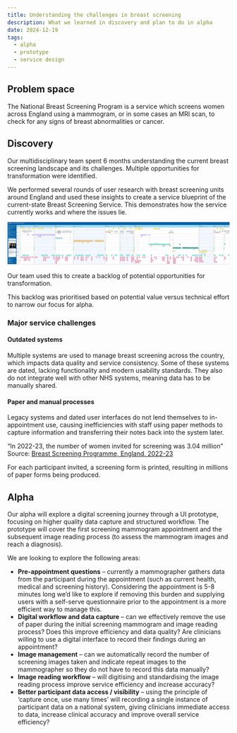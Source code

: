 ```yaml
---
title: Understanding the challenges in breast screening
description: What we learned in discovery and plan to do in alpha
date: 2024-12-19
tags:
  - alpha
  - prototype
  - service design
---
```


## Problem space

The National Breast Screening Program is a service which screens women across England using a mammogram, or in some cases an MRI scan, to check for any signs of breast abnormalities or cancer.

## Discovery

Our multidisciplinary team spent 6 months understanding the current breast screening landscape and its challenges. Multiple opportunities for transformation were identified.

We performed several rounds of user research with breast screening units around England and used these insights to create a service blueprint of the current-state Breast Screening Service. This demonstrates how the service currently works and where the issues lie.

![A thumbnail view of the current state service blueprint. It gives an idea of the blueprint, but text is intentionally not readable.](manage-breast-screening-alpha-blueprint.png 'Current-state screening service blueprint')

Our team used this to create a backlog of potential opportunities for transformation.

This backlog was prioritised based on potential value versus technical effort to narrow our focus for alpha.

### Major service challenges

#### Outdated systems

Multiple systems are used to manage breast screening across the country, which impacts data quality and service consistency. Some of these systems are dated, lacking functionality and modern usability standards. They also do not integrate well with other NHS systems, meaning data has to be manually shared.

#### Paper and manual processes

Legacy systems and dated user interfaces do not lend themselves to in-appointment use, causing inefficiencies with staff using paper methods to capture information and transferring their notes back into the system later.

<!-- **Between 2022-2023, 3.04 million women were invited for breast screening. For each participant invited, a screening form is printed, resulting in millions of paper forms being produced.* -->

“In 2022-23, the number of women invited for screening was 3.04 million”
Source: [Breast Screening Programme, England, 2022-23](https://digital.nhs.uk/data-and-information/publications/statistical/breast-screening-programme/england---2022-23/mainreport2223)

For each participant invited, a screening form is printed, resulting in millions of paper forms being produced.

## Alpha

Our alpha will explore a digital screening journey through a UI prototype, focusing on higher quality data capture and structured workflow. The prototype will cover the first screening mammogram appointment and the subsequent image reading process (to assess the mammogram images and reach a diagnosis).

We are looking to explore the following areas:

- **Pre-appointment questions** – currently a mammographer gathers data from the participant during the appointment (such as current health, medical and screening history). Considering the appointment is 5-8 minutes long we’d like to explore if removing this burden and supplying users with a self-serve questionnaire prior to the appointment is a more efficient way to manage this.
- **Digital workflow and data capture** – can we effectively remove the use of paper during the initial screening mammogram and image reading process? Does this improve efficiency and data quality? Are clinicians willing to use a digital interface to record their findings during an appointment?
- **Image management** – can we automatically record the number of screening images taken and indicate repeat images to the mammographer so they do not have to record this data manually?
- **Image reading workflow** – will digitising and standardising the image reading process improve service efficiency and increase accuracy?
- **Better participant data access / visibility** – using the principle of ‘capture once, use many times’ will recording a single instance of participant data on a national system, giving clinicians immediate access to data, increase clinical accuracy and improve overall service efficiency?
